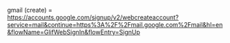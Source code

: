 gmail (create) = https://accounts.google.com/signup/v2/webcreateaccount?service=mail&continue=https%3A%2F%2Fmail.google.com%2Fmail&hl=en&flowName=GlifWebSignIn&flowEntry=SignUp

